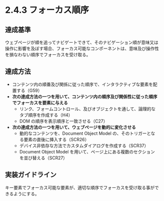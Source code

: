 # 2.4.3 フォーカス順序

## 達成基準
ウェブページが順を追ってナビゲートできて、そのナビゲーション順が意味又は操作に影響を及ぼす場合、フォーカス可能なコンポーネントは、意味及び操作性を損なわない順序でフォーカスを受け取る。
## 達成方法
- コンテンツ内の順番及び関係に従った順序で、インタラクティブな要素を配置する（G59）
- **次の達成方法の一つを用いて、コンテンツ内の順序及び関係性に従った順序でフォーカスを要素に与える**
    - リンク、フォームコントロール、及びオブジェクトを通して、論理的なタブ順序を作成する（H4）
    - DOM の順序を表示順序と一致させる（C27）
- **次の達成方法の一つを用いて、ウェブページを動的に変化させる**
    - 動的なコンテンツを、Document Object Model の、そのトリガーとなる要素の直後に挿入する（SCR26）
    - デバイス非依存な方法でカスタムダイアログを作成する（SCR37）
    - Document Object Model を用いて、ページ上にある複数のセクションを並び替える（SCR27）
		

## 実装ガイドライン
キー要素でフォーカス可能な要素が、適切な順序でフォーカスを受け取る事ができるようにする。